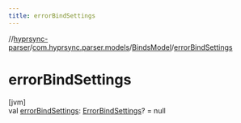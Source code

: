```yaml
---
title: errorBindSettings
---
```

//[hyprsync-parser](../../../index.html)/[com.hyprsync.parser.models](../index.html)/[BindsModel](index.html)/[errorBindSettings](error-bind-settings.html)



# errorBindSettings



[jvm]\
val [errorBindSettings](error-bind-settings.html): [ErrorBindSettings](../-error-bind-settings/index.html)? = null



